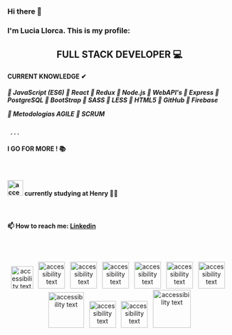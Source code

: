 

<!--
**Lls28es/Lls28es** is a ✨ _special_ ✨ repository because its `README.md` (this file) appears on your GitHub profile.


Here are some ideas to get you started:

- 🔭 I’m currently working on ...
- 🌱 I’m currently learning ...
- 👯 I’m looking to collaborate on ...
- 🤔 I’m looking for help with ...
- 💬 Ask me about ...
- 📫 How to reach me: ...

![image](https://user-images.githubusercontent.com/69209369/116446907-ce1e0280-a82d-11eb-80e9-202907b7eff6.png)
![image](https://user-images.githubusercontent.com/69209369/116448732-d1b28900-a82f-11eb-942c-025060103d98.png)
![image](https://user-images.githubusercontent.com/69209369/116448711-ccedd500-a82f-11eb-8a08-b53db08f6156.png)
![image](https://user-images.githubusercontent.com/69209369/116448756-d9722d80-a82f-11eb-966c-a9f9f8cf41e8.png)
![image](https://user-images.githubusercontent.com/69209369/116448789-e000a500-a82f-11eb-88f1-0936293d47bc.png)
![image](https://user-images.githubusercontent.com/69209369/116448815-e858e000-a82f-11eb-939d-e6e93abb25c4.png)
![image](https://user-images.githubusercontent.com/69209369/116448879-f73f9280-a82f-11eb-8bef-b2b5bed7d173.png)
![image](https://user-images.githubusercontent.com/69209369/116448947-06bedb80-a830-11eb-8d96-e34affa3ad6c.png)
![image](https://user-images.githubusercontent.com/69209369/116448969-0e7e8000-a830-11eb-9246-fd0ed6226151.png)
![image](https://user-images.githubusercontent.com/69209369/116448988-150cf780-a830-11eb-8cb7-7cf85ba56b69.png)
![image](https://user-images.githubusercontent.com/69209369/116449008-19391500-a830-11eb-832b-cb45d8ba1243.png)
![image](https://user-images.githubusercontent.com/69209369/116449049-22c27d00-a830-11eb-86f8-649703272c4f.png)

-->
### Hi there 👋
<h3>I'm Lucia Llorca. This is my profile:</h3>

<h2 align="center">FULL STACK DEVELOPER 💻</h2>



<h4>CURRENT KNOWLEDGE ✔</h4>
<h5>
 JavaScript (ES6)  React  Redux  Node.js  WebAPI's  Express  PostgreSQL  BootStrap  SASS  LESS  HTML5  GitHub  Firebase
    
 Metodologías AGILE  SCRUM 

</h5>

<h4>&nbsp;  . . .</h4>

<h4>I GO FOR MORE ! 📚</h4>
<br/>

<h4><img src="https://user-images.githubusercontent.com/69209369/116446907-ce1e0280-a82d-11eb-80e9-202907b7eff6.png" width="35" alt="accessibility text"> currently studying at Henry 🚀📖</h4>
<br/>

 <h4>📫 How to reach me:  <a href="https://www.linkedin.com/in/lucia-llorca" > Linkedin<a/></h4>

<br/>

<br/>
<p align="center">
  <img src="https://user-images.githubusercontent.com/69209369/116448732-d1b28900-a82f-11eb-942c-025060103d98.png" width="50" alt="accessibility text">
  &nbsp;
  <img src="https://user-images.githubusercontent.com/69209369/116448711-ccedd500-a82f-11eb-8a08-b53db08f6156.png" width="60" alt="accessibility text">
  &nbsp;
  <img src="https://user-images.githubusercontent.com/69209369/116448756-d9722d80-a82f-11eb-966c-a9f9f8cf41e8.png" width="60" alt="accessibility text">
  &nbsp;
  <img src="https://user-images.githubusercontent.com/69209369/116448789-e000a500-a82f-11eb-88f1-0936293d47bc.png" width="60" alt="accessibility text">
  &nbsp;
  <img src="https://user-images.githubusercontent.com/69209369/116448815-e858e000-a82f-11eb-939d-e6e93abb25c4.png" width="60" alt="accessibility text">
  &nbsp;
  <img src="https://user-images.githubusercontent.com/69209369/116448879-f73f9280-a82f-11eb-8bef-b2b5bed7d173.png" width="60" alt="accessibility text">
  &nbsp;
  <img src="https://user-images.githubusercontent.com/69209369/116448947-06bedb80-a830-11eb-8d96-e34affa3ad6c.png" width="60" alt="accessibility text">
  &nbsp;
  <img src="https://user-images.githubusercontent.com/69209369/116448969-0e7e8000-a830-11eb-9246-fd0ed6226151.png" width="80" alt="accessibility text">
  &nbsp;
  <img src="https://user-images.githubusercontent.com/69209369/116448988-150cf780-a830-11eb-8cb7-7cf85ba56b69.png" width="60" alt="accessibility text">
  &nbsp;
  <img src="https://user-images.githubusercontent.com/69209369/116449008-19391500-a830-11eb-832b-cb45d8ba1243.png" width="60" alt="accessibility text">
  &nbsp;
  <img src="https://user-images.githubusercontent.com/69209369/116449049-22c27d00-a830-11eb-86f8-649703272c4f.png" width="85" alt="accessibility text">
</p>









